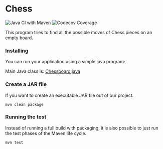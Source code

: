 # Chess

![Java CI with Maven](https://github.com/ashusharmatech/chess/workflows/Java%20CI%20with%20Maven/badge.svg)
![Codecov Coverage](https://codecov.io/gh/ashusharmatech/chess/branch/master/graph/badge.svg)

This program tries to find all the possible moves of Chess pieces on an empty board.


### Installing

You can run your application using a simple java program:

Main Java class is: [Chessboard.java](/src/main/java/io/game/Chessboard.java)

### Create a JAR file
If you want to create an executable JAR file out of our project. 
```
mvn clean package
```

### Running the test
Instead of running a full build with packaging, it is also possible to just run the test phases of the Maven life cycle.
```
mvn test
```

